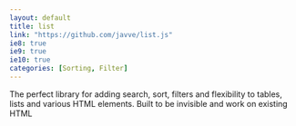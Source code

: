 ```yaml
---
layout: default
title: list
link: "https://github.com/javve/list.js"
ie8: true
ie9: true
ie10: true
categories: [Sorting, Filter]
---
```

The perfect library for adding search, sort, filters and flexibility to tables, lists and various HTML elements. Built to be invisible and work on existing HTML
